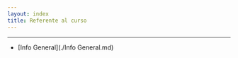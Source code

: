 ```yaml
---
layout: index
title: Referente al curso
---
```



----------------------------------------------------------

* [Info General](./Info General.md)
